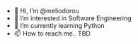 - 👋 Hi, I’m @meliodorou
- 👀 I’m interested in Software Engineering
- 🌱 I’m currently learning Python
- 📫 How to reach me.. TBD

<!---
meliodorou/meliodorou is a ✨ special ✨ repository because its `README.md` (this file) appears on your GitHub profile.
You can click the Preview link to take a look at your changes.
--->

